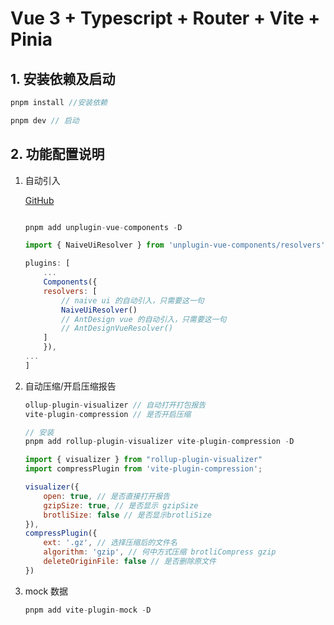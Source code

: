 # Vue 3 + Typescript + Router + Vite + Pinia

## 1. 安装依赖及启动

```js
pnpm install //安装依赖

pnpm dev // 启动

```

## 2. 功能配置说明

1. 自动引入

    [GitHub](https://github.com/antfu/unplugin-vue-components)

    ```js

    pnpm add unplugin-vue-components -D

    import { NaiveUiResolver } from 'unplugin-vue-components/resolvers'

    plugins: [
        ...
        Components({
        resolvers: [
            // naive ui 的自动引入，只需要这一句
            NaiveUiResolver()
            // AntDesign vue 的自动引入，只需要这一句
            // AntDesignVueResolver()
        ]
        }),
    ...
    ]

    
    ```

2. 自动压缩/开启压缩报告

    ```js
    ollup-plugin-visualizer // 自动打开打包报告
    vite-plugin-compression // 是否开启压缩

    // 安装
    pnpm add rollup-plugin-visualizer vite-plugin-compression -D

    import { visualizer } from "rollup-plugin-visualizer"
    import compressPlugin from 'vite-plugin-compression';

    visualizer({
        open: true, // 是否直接打开报告
        gzipSize: true, // 是否显示 gzipSize
        brotliSize: false // 是否显示brotliSize
    }),
    compressPlugin({
        ext: '.gz', // 选择压缩后的文件名
        algorithm: 'gzip', // 何中方式压缩 brotliCompress gzip
        deleteOriginFile: false // 是否删除原文件
    })
    ```

3. mock 数据

    ```js
    pnpm add vite-plugin-mock -D

    
    ```
